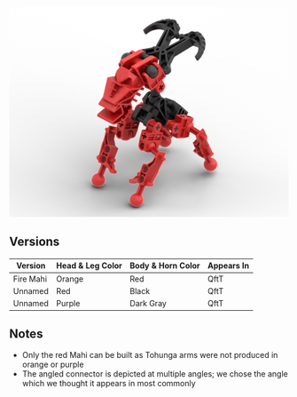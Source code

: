 ![](mahi-wild.png)

Versions
--------
| Version |  Head & Leg Color | Body & Horn Color | Appears In |
|-|-|-|-|
| Fire Mahi | Orange | Red | QftT |
| Unnamed | Red | Black | QftT |
| Unnamed | Purple | Dark Gray | QftT |

Notes
-----
* Only the red Mahi can be built as Tohunga arms were not produced in orange or purple
* The angled connector is depicted at multiple angles; we chose the angle which we thought it appears in most commonly